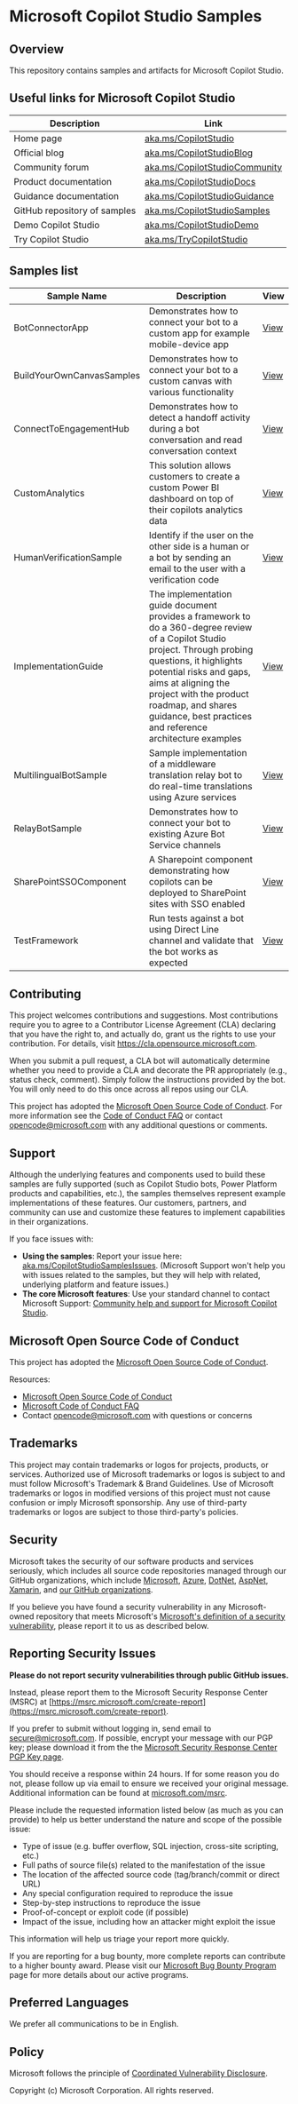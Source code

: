 
# Microsoft Copilot Studio Samples

## Overview

This repository contains samples and artifacts for Microsoft Copilot Studio.

## Useful links for Microsoft Copilot Studio

| Description | Link |
| --- | --- |
| Home page | [aka.ms/CopilotStudio](https://aka.ms/CopilotStudio) |
| Official blog | [aka.ms/CopilotStudioBlog](https://aka.ms/CopilotStudioBlog) |
| Community forum | [aka.ms/CopilotStudioCommunity](https://aka.ms/CopilotStudioCommunity) |
| Product documentation | [aka.ms/CopilotStudioDocs](https://aka.ms/CopilotStudioDocs) |
| Guidance documentation | [aka.ms/CopilotStudioGuidance](https://aka.ms/CopilotStudioGuidance) |
| GitHub repository of samples | [aka.ms/CopilotStudioSamples](https://aka.ms/CopilotStudioSamples) |
| Demo Copilot Studio | [aka.ms/CopilotStudioDemo](https://aka.ms/CopilotStudioDemo) |
| Try Copilot Studio | [aka.ms/TryCopilotStudio](https://aka.ms/TryCopilotStudio) |

## Samples list

| Sample Name | Description | View |
| --- | --- | --- |
| BotConnectorApp | Demonstrates how to connect your bot to a custom app for example mobile-device app   | [View][cs#1]|
| BuildYourOwnCanvasSamples | Demonstrates how to connect your bot to a custom canvas with various functionality | [View][cs#2] |
| ConnectToEngagementHub | Demonstrates how to detect a handoff activity during a bot conversation and read conversation context | [View][cs#3] |
| CustomAnalytics | This solution allows customers to create a custom Power BI dashboard on top of their copilots analytics data | [View][cs#4] |
| HumanVerificationSample | Identify if the user on the other side is a human or a bot by sending an email to the user with a verification code | [View][cs#5] |
| ImplementationGuide | The implementation guide document provides a framework to do a 360-degree review of a Copilot Studio project. Through probing questions, it highlights potential risks and gaps, aims at aligning the project with the product roadmap, and shares guidance, best practices and reference architecture examples | [View][cs#6] |
| MultilingualBotSample | Sample implementation of a middleware translation relay bot to do real-time translations using Azure services | [View][cs#7] |
| RelayBotSample | Demonstrates how to connect your bot to existing Azure Bot Service channels | [View][cs#8] |
| SharePointSSOComponent | A Sharepoint component demonstrating how copilots can be deployed to SharePoint sites with SSO enabled | [View][cs#9] |
| TestFramework | Run tests against a bot using Direct Line channel and validate that the bot works as expected | [View][cs#10] |


[cs#1]:./BotConnectorApp
[cs#2]:./BuildYourOwnCanvasSamples
[cs#3]:./ConnectToEngagementHub
[cs#4]:./CustomAnalytics
[cs#5]:./HumanVerificationSample
[cs#6]:./ImplementationGuide
[cs#7]:./MultilingualBotSample
[cs#8]:./RelayBotSample
[cs#9]:./SharePointSSOComponent
[cs#10]:./PVATestFramework

## Contributing

This project welcomes contributions and suggestions.  Most contributions require you to agree to a
Contributor License Agreement (CLA) declaring that you have the right to, and actually do, grant us
the rights to use your contribution. For details, visit https://cla.opensource.microsoft.com.

When you submit a pull request, a CLA bot will automatically determine whether you need to provide
a CLA and decorate the PR appropriately (e.g., status check, comment). Simply follow the instructions
provided by the bot. You will only need to do this once across all repos using our CLA.

This project has adopted the [Microsoft Open Source Code of Conduct](https://opensource.microsoft.com/codeofconduct/).
For more information see the [Code of Conduct FAQ](https://opensource.microsoft.com/codeofconduct/faq/) or
contact [opencode@microsoft.com](mailto:opencode@microsoft.com) with any additional questions or comments.

## Support

Although the underlying features and components used to build these samples are fully supported (such as Copilot Studio bots, Power Platform products and capabilities, etc.), the samples themselves represent example implementations of these features. Our customers, partners, and community can use and customize these features to implement capabilities in their organizations.

If you face issues with:

- **Using the samples**: Report your issue here: [aka.ms/CopilotStudioSamplesIssues](https://aka.ms/CopilotStudioSamplesIssues). (Microsoft Support won't help you with issues related to the samples, but they will help with related, underlying platform and feature issues.)
- **The core Microsoft features**: Use your standard channel to contact Microsoft Support: [Community help and support for Microsoft Copilot Studio](https://learn.microsoft.com/en-us/microsoft-copilot-studio/fundamentals-support).

## Microsoft Open Source Code of Conduct

This project has adopted the [Microsoft Open Source Code of Conduct](https://opensource.microsoft.com/codeofconduct/).

Resources:

- [Microsoft Open Source Code of Conduct](https://opensource.microsoft.com/codeofconduct/)
- [Microsoft Code of Conduct FAQ](https://opensource.microsoft.com/codeofconduct/faq/)
- Contact [opencode@microsoft.com](mailto:opencode@microsoft.com) with questions or concerns

## Trademarks 
This project may contain trademarks or logos for projects, products, or services. Authorized use of Microsoft trademarks or logos is subject to and must follow Microsoft's Trademark & Brand Guidelines. Use of Microsoft trademarks or logos in modified versions of this project must not cause confusion or imply Microsoft sponsorship. Any use of third-party trademarks or logos are subject to those third-party's policies.

## Security

Microsoft takes the security of our software products and services seriously, which includes all source code repositories managed through our GitHub organizations, which include [Microsoft](https://github.com/Microsoft), [Azure](https://github.com/Azure), [DotNet](https://github.com/dotnet), [AspNet](https://github.com/aspnet), [Xamarin](https://github.com/xamarin), and [our GitHub organizations](https://opensource.microsoft.com/).

If you believe you have found a security vulnerability in any Microsoft-owned repository that meets Microsoft's [Microsoft's definition of a security vulnerability](https://docs.microsoft.com/en-us/previous-versions/tn-archive/cc751383(v=technet.10)), please report it to us as described below.

## Reporting Security Issues

**Please do not report security vulnerabilities through public GitHub issues.**

Instead, please report them to the Microsoft Security Response Center (MSRC) at [https://msrc.microsoft.com/create-report](https://msrc.microsoft.com/create-report).

If you prefer to submit without logging in, send email to [secure@microsoft.com](mailto:secure@microsoft.com).  If possible, encrypt your message with our PGP key; please download it from the the [Microsoft Security Response Center PGP Key page](https://www.microsoft.com/en-us/msrc/pgp-key-msrc).

You should receive a response within 24 hours. If for some reason you do not, please follow up via email to ensure we received your original message. Additional information can be found at [microsoft.com/msrc](https://www.microsoft.com/msrc).

Please include the requested information listed below (as much as you can provide) to help us better understand the nature and scope of the possible issue:

  * Type of issue (e.g. buffer overflow, SQL injection, cross-site scripting, etc.)
  * Full paths of source file(s) related to the manifestation of the issue
  * The location of the affected source code (tag/branch/commit or direct URL)
  * Any special configuration required to reproduce the issue
  * Step-by-step instructions to reproduce the issue
  * Proof-of-concept or exploit code (if possible)
  * Impact of the issue, including how an attacker might exploit the issue

This information will help us triage your report more quickly.

If you are reporting for a bug bounty, more complete reports can contribute to a higher bounty award. Please visit our [Microsoft Bug Bounty Program](https://microsoft.com/msrc/bounty) page for more details about our active programs.

## Preferred Languages

We prefer all communications to be in English.

## Policy

Microsoft follows the principle of [Coordinated Vulnerability Disclosure](https://www.microsoft.com/en-us/msrc/cvd).

Copyright (c) Microsoft Corporation. All rights reserved.
